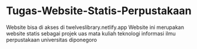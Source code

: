 # Tugas-Website-Statis-Perpustakaan
Website bisa di akses di twelveslibrary.netlify.app
Website ini merupakan website statis sebagai projek uas mata kuliah teknologi informasi ilmu perpustakaan universitas diponegoro
